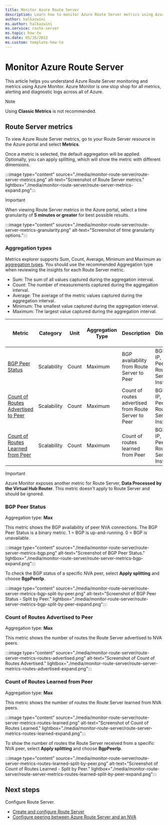 ```yaml
---
title: Monitor Azure Route Server
description: Learn how to monitor Azure Route Server metrics using Azure Monitor.
author: halkazwini
ms.author: halkazwini
ms.service: route-server
ms.topic: how-to
ms.date: 05/16/2022
ms.custom: template-how-to
---
```


# Monitor Azure Route Server

This article helps you understand Azure Route Server monitoring and metrics using Azure Monitor. Azure Monitor is one stop shop for all metrics, alerting and diagnostic logs across all of Azure.
 
>[!NOTE]
>Using **Classic Metrics** is not recommended.
>

## Route Server metrics

To view Azure Route Server metrics, go to your Route Server resource in the Azure portal and select **Metrics**.

Once a metric is selected, the default aggregation will be applied. Optionally, you can apply splitting, which will show the metric with different dimensions.

:::image type="content" source="./media/monitor-route-server/route-server-metrics.png" alt-text="Screenshot of Route Server metrics." lightbox="./media/monitor-route-server/route-server-metrics-expand.png":::

> [!IMPORTANT]
> When viewing Route Server metrics in the Azure portal, select a time granularity of **5 minutes or greater** for best possible results.
> 
> :::image type="content" source="./media/monitor-route-server/route-server-metrics-granularity.png" alt-text="Screenshot of time granularity options.":::

### Aggregation types

Metrics explorer supports Sum, Count, Average, Minimum and Maximum as [aggregation types](../azure-monitor/essentials/metrics-charts.md#aggregation). You should use the recommended Aggregation type when reviewing the insights for each Route Server metric.

* Sum: The sum of all values captured during the aggregation interval.
* Count: The number of measurements captured during the aggregation interval.
* Average: The average of the metric values captured during the aggregation interval.
* Minimum: The smallest value captured during the aggregation interval.
* Maximum: The largest value captured during the aggregation interval.


| Metric | Category | Unit | Aggregation Type | Description | Dimensions |  Exportable via Diagnostic Settings? | 
| --- | --- | --- | --- | --- | --- | --- | 
| [BGP Peer Status](#bgp) | Scalability | Count | Maximum | BGP availability from Route Server to Peer | BGP Peer IP, BGP Peer Type, Route Server Instance |  Yes | 
| [Count of Routes Advertised to Peer](#advertised) | Scalability | Count | Maximum | Count of routes advertised from Route Server to Peer | BGP Peer IP, BGP Peer Type, Route Server Instance |  Yes|
| [Count of Routes Learned from Peer](#received) | Scalability | Count | Maximum | Count of routes learned from Peer | BGP Peer IP, BGP Peer Type, Route Server Instance | Yes 

> [!IMPORTANT]
> Azure Monitor exposes another metric for Route Server, **Data Processed by the Virtual Hub Router**. This metric doesn't apply to Route Server and should be ignored.
> 


### <a name = "bgp"></a>BGP Peer Status

Aggregation type: **Max**

This metric shows the BGP availability of peer NVA connections. The BGP Peer Status is a binary metric. 1 = BGP is up-and-running. 0 = BGP is unavailable.

:::image type="content" source="./media/monitor-route-server/route-server-metrics-bgp.png" alt-text="Screenshot of BGP Peer Status." lightbox="./media/monitor-route-server/route-server-metrics-bgp-expand.png":::

To check the BGP status of a specific NVA peer, select **Apply splitting** and choose **BgpPeerIp**.

:::image type="content" source="./media/monitor-route-server/route-server-metrics-bgp-split-by-peer.png" alt-text="Screenshot of BGP Peer Status - Split by Peer." lightbox="./media/monitor-route-server/route-server-metrics-bgp-split-by-peer-expand.png":::

### <a name = "advertised"></a>Count of Routes Advertised to Peer

Aggregation type: **Max**

This metric shows the number of routes the Route Server advertised to NVA peers.

:::image type="content" source="./media/monitor-route-server/route-server-metrics-routes-advertised.png" alt-text="Screenshot of Count of Routes Advertised." lightbox="./media/monitor-route-server/route-server-metrics-routes-advertised-expand.png":::

### <a name = "received"></a>Count of Routes Learned from Peer 

Aggregation type: **Max**

This metric shows the number of routes the Route Server learned from NVA peers.

:::image type="content" source="./media/monitor-route-server/route-server-metrics-routes-learned.png" alt-text="Screenshot of Count of Routes Learned." lightbox="./media/monitor-route-server/route-server-metrics-routes-learned-expand.png":::

To show the number of routes the Route Server received from a specific NVA peer, select **Apply splitting** and choose **BgpPeerIp**.

:::image type="content" source="./media/monitor-route-server/route-server-metrics-routes-learned-split-by-peer.png" alt-text="Screenshot of Count of Routes Learned - Split by Peer." lightbox="./media/monitor-route-server/route-server-metrics-routes-learned-split-by-peer-expand.png":::


## Next steps

Configure Route Server.
  
* [Create and configure Route Server](quickstart-configure-route-server-portal.md)
* [Configure peering between Azure Route Server and an NVA](tutorial-configure-route-server-with-quagga.md)